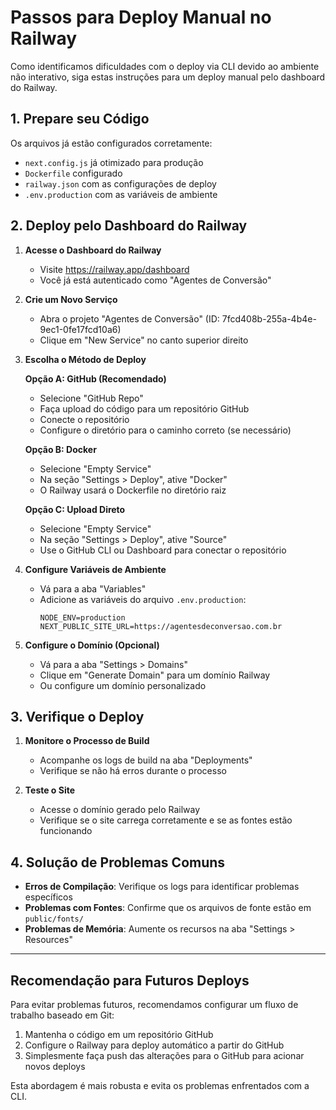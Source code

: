 # Passos para Deploy Manual no Railway

Como identificamos dificuldades com o deploy via CLI devido ao ambiente não interativo, siga estas instruções para um deploy manual pelo dashboard do Railway.

## 1. Prepare seu Código

Os arquivos já estão configurados corretamente:
- `next.config.js` já otimizado para produção
- `Dockerfile` configurado
- `railway.json` com as configurações de deploy
- `.env.production` com as variáveis de ambiente

## 2. Deploy pelo Dashboard do Railway

1. **Acesse o Dashboard do Railway**
   - Visite https://railway.app/dashboard
   - Você já está autenticado como "Agentes de Conversão"

2. **Crie um Novo Serviço**
   - Abra o projeto "Agentes de Conversão" (ID: 7fcd408b-255a-4b4e-9ec1-0fe17fcd10a6)
   - Clique em "New Service" no canto superior direito

3. **Escolha o Método de Deploy**
   
   **Opção A: GitHub (Recomendado)**
   - Selecione "GitHub Repo"
   - Faça upload do código para um repositório GitHub
   - Conecte o repositório
   - Configure o diretório para o caminho correto (se necessário)
   
   **Opção B: Docker**
   - Selecione "Empty Service"
   - Na seção "Settings > Deploy", ative "Docker"
   - O Railway usará o Dockerfile no diretório raiz
   
   **Opção C: Upload Direto**
   - Selecione "Empty Service"
   - Na seção "Settings > Deploy", ative "Source"
   - Use o GitHub CLI ou Dashboard para conectar o repositório

4. **Configure Variáveis de Ambiente**
   - Vá para a aba "Variables"
   - Adicione as variáveis do arquivo `.env.production`:
     ```
     NODE_ENV=production
     NEXT_PUBLIC_SITE_URL=https://agentesdeconversao.com.br
     ```

5. **Configure o Domínio (Opcional)**
   - Vá para a aba "Settings > Domains"
   - Clique em "Generate Domain" para um domínio Railway
   - Ou configure um domínio personalizado

## 3. Verifique o Deploy

1. **Monitore o Processo de Build**
   - Acompanhe os logs de build na aba "Deployments"
   - Verifique se não há erros durante o processo

2. **Teste o Site**
   - Acesse o domínio gerado pelo Railway
   - Verifique se o site carrega corretamente e se as fontes estão funcionando

## 4. Solução de Problemas Comuns

- **Erros de Compilação**: Verifique os logs para identificar problemas específicos
- **Problemas com Fontes**: Confirme que os arquivos de fonte estão em `public/fonts/`
- **Problemas de Memória**: Aumente os recursos na aba "Settings > Resources"

---

## Recomendação para Futuros Deploys

Para evitar problemas futuros, recomendamos configurar um fluxo de trabalho baseado em Git:

1. Mantenha o código em um repositório GitHub
2. Configure o Railway para deploy automático a partir do GitHub
3. Simplesmente faça push das alterações para o GitHub para acionar novos deploys

Esta abordagem é mais robusta e evita os problemas enfrentados com a CLI.